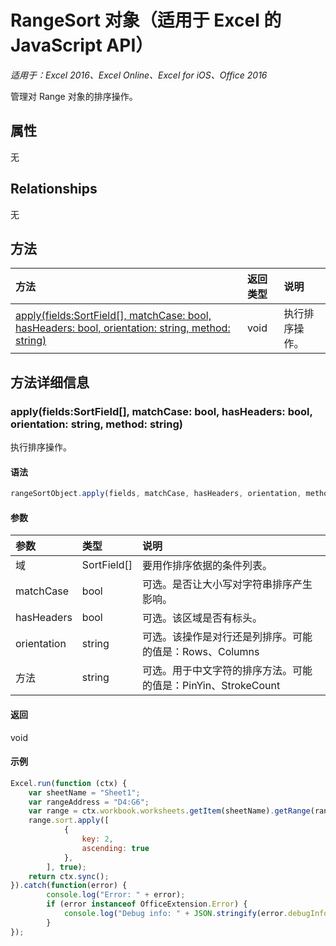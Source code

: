 # <a name="rangesort-object-(javascript-api-for-excel)"></a>RangeSort 对象（适用于 Excel 的 JavaScript API）

_适用于：Excel 2016、Excel Online、Excel for iOS、Office 2016_

管理对 Range 对象的排序操作。

## <a name="properties"></a>属性

无

## <a name="relationships"></a>Relationships
无


## <a name="methods"></a>方法

| 方法           | 返回类型    |说明|
|:---------------|:--------|:----------|
|[apply(fields:SortField[], matchCase: bool, hasHeaders: bool, orientation: string, method: string)](#applyfields-sortfield-matchcase-bool-hasheaders-bool-orientation-string-method-string)|void|执行排序操作。|

## <a name="method-details"></a>方法详细信息


### <a name="apply(fields:-sortfield[],-matchcase:-bool,-hasheaders:-bool,-orientation:-string,-method:-string)"></a>apply(fields:SortField[], matchCase: bool, hasHeaders: bool, orientation: string, method: string)
执行排序操作。

#### <a name="syntax"></a>语法
```js
rangeSortObject.apply(fields, matchCase, hasHeaders, orientation, method);
```

#### <a name="parameters"></a>参数
| 参数    | 类型   |说明|
|:---------------|:--------|:----------|
|域|SortField[]|要用作排序依据的条件列表。|
|matchCase|bool|可选。是否让大小写对字符串排序产生影响。|
|hasHeaders|bool|可选。该区域是否有标头。|
|orientation|string|可选。该操作是对行还是列排序。可能的值是：Rows、Columns|
|方法|string|可选。用于中文字符的排序方法。可能的值是：PinYin、StrokeCount|

#### <a name="returns"></a>返回
void

#### <a name="examples"></a>示例
```js
Excel.run(function (ctx) { 
    var sheetName = "Sheet1";
    var rangeAddress = "D4:G6";
    var range = ctx.workbook.worksheets.getItem(sheetName).getRange(rangeAddress);
    range.sort.apply([ 
            {
                key: 2,
                ascending: true
            },
        ], true);
    return ctx.sync(); 
}).catch(function(error) {
        console.log("Error: " + error);
        if (error instanceof OfficeExtension.Error) {
            console.log("Debug info: " + JSON.stringify(error.debugInfo));
        }
});
```